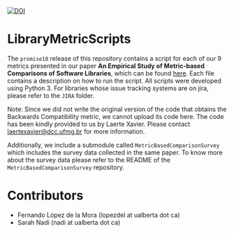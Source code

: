 [![DOI](https://zenodo.org/badge/104284830.svg)](https://zenodo.org/badge/latestdoi/104284830)

# LibraryMetricScripts
The `promise18` release of this repository contains a script for each of our 9 metrics presented in our paper **An Empirical Study of Metric-based Comparisons of Software Libraries**, which can be found [here](https://dl.dropboxusercontent.com/s/v5hdbnywsycvt1q/LopezDeLaMoraPROMISE18.pdf). Each file contains a description on how to run the script. All scripts were developed using Python 3. For libraries whose issue tracking systems are on jira, please refer to the `JIRA` folder.

Note: Since we did not write the original version of the code that obtains the Backwards Compatibility metric, we cannot upload its code here. The code has been kindly provided to us by Laerte Xavier. Please contact laertexavier@dcc.ufmg.br for more information.

Additionally, we include a submodule called `MetricBasedComparisonSurvey` which includes the survey data collected in the same paper. To know more about the survey data please refer to the README of the `MetricBasedComparisonSurvey` repository.

# Contributors
- Fernando López de la Mora (lopezdel at ualberta dot ca)
- Sarah Nadi (nadi at ualberta dot ca)
